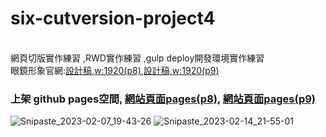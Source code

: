 
<h1>six-cutversion-project4</h1><br/>
網頁切版實作練習  ,RWD實作練習  ,gulp deploy開發環境實作練習<br/>
眼鏡形象官網:<a href="https://xd.adobe.com/view/5b20cbc4-5c64-4b67-814e-633b078a8cd4-0e73/screen/f8773658-640c-45af-a8ab-8a8c4dac2801/">設計稿,w:1920(p8)</a>,<a href="https://xd.adobe.com/view/5b20cbc4-5c64-4b67-814e-633b078a8cd4-0e73/screen/3402bf51-795f-40b2-b254-511162a9dcad/specs/">設計稿,w:1920(p9)</a><br/>
 <h3>上架 github pages空間,  
<a href="https://qcmytm.github.io/six-cutversion-project4/">網站頁面pages(p8)</a>,
<a href="https://qcmytm.github.io/six-cutversion-project4/page9">網站頁面pages(p9)</a></h3>

![Snipaste_2023-02-07_19-43-26](https://user-images.githubusercontent.com/107973729/218758721-562ef37c-89ec-4315-89c1-d7b360690f5d.png)
![Snipaste_2023-02-14_21-55-01](https://user-images.githubusercontent.com/107973729/218758729-228cd8c7-9ad6-4c0b-a45f-8ffd99af2ea6.png)
